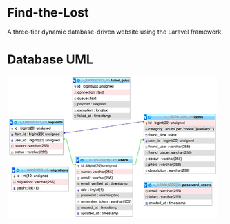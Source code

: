 # Find-the-Lost
A three-tier dynamic database-driven website using the Laravel framework. 
# Database UML
![](database_uml.png)
